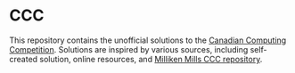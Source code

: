 # CCC

This repository contains the unofficial solutions to the [Canadian Computing Competition](https://cemc.math.uwaterloo.ca/contests/computing.html). Solutions are inspired by various sources, including self-created solution, online resources, and [Milliken Mills CCC repository](http://mmhs.ca/ccc/index.htm).
